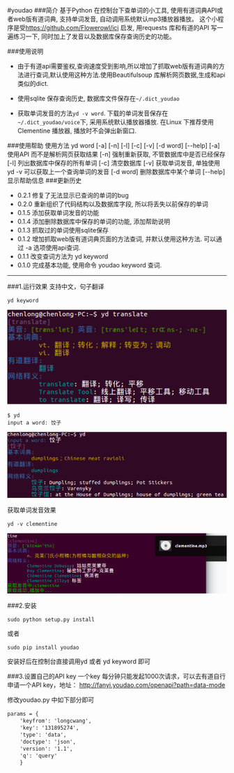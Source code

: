 #youdao
###简介
基于Python 在控制台下查单词的小工具, 使用有道词典API或者web版有道词典, 支持单词发音, 自动调用系统默认mp3播放器播放。
这个小程序是受<https://github.com/Flowerowl/ici> 启发, 用requests 库和有道的API 写一遍练习一下, 同时加上了发音以及数据库保存查询历史的功能。

###使用说明
+ 由于有道api需要鉴权,查询速度受到影响,所以增加了抓取web版有道词典的方法进行查词,默认使用这种方法.使用Beautifulsoup 库解析网页数据,生成和api类似的dict.

+ 使用sqlite 保存查询历史, 数据库文件保存在`~/.dict_youdao`

+ 获取单词发音的方法`yd -v word`. 下载的单词发音保存在`~/.dict_youdao/voice`下, 采用系统默认播放器播放. 在Linux 下推荐使用Clementine 播放器, 播放时不会弹出新窗口.



###使用帮助
    使用方法 yd word [-a] [-n] [-l] [-c] [-v] [-d word] [--help]
    [-a] 使用API 而不是解析网页获取结果
    [-n] 强制重新获取, 不管数据库中是否已经保存
    [-l] 列出数据库中保存的所有单词
    [-c] 清空数据库
    [-v] 获取单词发音, 单独使用 yd -v 可以获取上一个查询单词的发音
    [-d word] 删除数据库中某个单词
    [--help] 显示帮助信息
###更新历史
+ 0.2.1 修复了无法显示已查询的单词的bug
+ 0.2.0 重新组织了代码结构以及数据库字段, 所以将丢失以前保存的单词
+ 0.1.5 添加获取单词发音的功能
+ 0.1.4 添加删除数据库中保存的单词的功能, 添加帮助说明
+ 0.1.3 抓取过的单词使用sqlite保存
+ 0.1.2 增加抓取web版有道词典页面的方法查词, 并默认使用这种方法. 可以通过 -a 选项使用api查词.
+ 0.1.1 改变查词方法为 yd keyword
+ 0.1.0 完成基本功能, 使用命令 youdao keyword 查词.

---
###1.运行效果
支持中文，句子翻译
	
	yd keyword
![截图1](./pic1.png)

	$ yd
	input a word: 饺子
![截图2](./pic2.png)

获取单词发音效果
    
    yd -v clementine
![发音](./pic3.png)

###2.安装

	sudo python setup.py install
或者
	
	sudo pip install youdao		
安装好后在控制台直接调用yd 或者 yd keyword 即可

###3.设置自己的API key
一个key 每分钟只能发起1000次请求，可以去有道自行申请一个API key，地址：
<http://fanyi.youdao.com/openapi?path=data-mode>

修改youdao.py 中如下部分即可

	params = {
        'keyfrom': 'longcwang',
        'key': '131895274',
        'type': 'data',
        'doctype': 'json',
        'version': '1.1',
        'q': 'query'
	    }